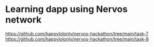# Learning dapp using Nervos network

https://github.com/happylolonly/nervos-hackathon/tree/main/task-7
<br />
https://github.com/happylolonly/nervos-hackathon/tree/main/task-8
